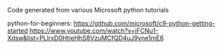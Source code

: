 Code generated from various Microsoft python tutorials

python-for-beginners:
https://github.com/microsoft/c9-python-getting-started
https://www.youtube.com/watch?v=jFCNu1-Xdsw&list=PLlrxD0HtieHhS8VzuMCfQD4uJ9yne1mE6
